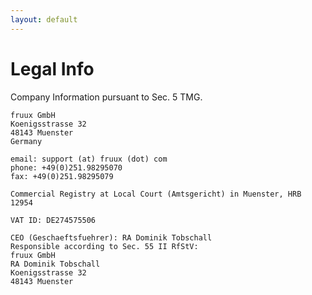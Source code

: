 ```yaml
---
layout: default
---
```


Legal Info
==========

Company Information pursuant to Sec. 5 TMG.

    fruux GmbH
    Koenigsstrasse 32
    48143 Muenster
    Germany

    email: support (at) fruux (dot) com
    phone: +49(0)251.98295070
    fax: +49(0)251.98295079

    Commercial Registry at Local Court (Amtsgericht) in Muenster, HRB 12954

    VAT ID: DE274575506

    CEO (Geschaeftsfuehrer): RA Dominik Tobschall
    Responsible according to Sec. 55 II RfStV:
    fruux GmbH
    RA Dominik Tobschall
    Koenigsstrasse 32
    48143 Muenster
